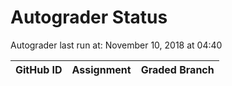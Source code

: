 # Autograder Status
Autograder last run at: November 10, 2018 at 04:40

| GitHub ID | Assignment | Graded Branch |
|-----------|------------|---------------|
